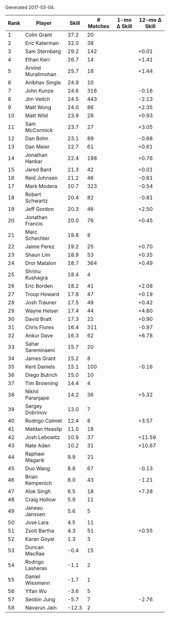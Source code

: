 Generated 2017-03-04.

| Rank | Player             | Skill | # Matches | 1-mo Δ Skill | 12-mo Δ Skill |
|------|--------------------|-------|-----------|--------------|---------------|
|    1 | Colin Grant        |  37.2 |        20 |              |               |
|    2 | Eric Katerman      |  32.0 |        38 |              |               |
|    3 | Sam Sternberg      |  29.2 |       142 |              |         +0.01 |
|    4 | Ethan Kerr         |  26.7 |        14 |              |         +1.41 |
|    5 | Arvind Muralimohan |  25.7 |        18 |              |         +1.44 |
|    6 | Anibhav Singla     |  24.9 |        10 |              |               |
|    7 | John Kunze         |  24.6 |       316 |              |         -0.16 |
|    8 | Jim Veitch         |  24.5 |       443 |              |         -2.13 |
|    9 | Matt Wong          |  24.0 |        86 |              |         +2.35 |
|   10 | Matt Wild          |  23.9 |        28 |              |         +0.93 |
|   11 | Sam McCormick      |  23.7 |        27 |              |         +3.05 |
|   12 | Dan Bohn           |  23.1 |        89 |              |         -0.68 |
|   13 | Dan Meier          |  22.7 |        61 |              |         +0.61 |
|   14 | Jonathan Hankar    |  22.4 |       198 |              |         +0.76 |
|   15 | Jared Bard         |  21.3 |        42 |              |         +0.01 |
|   16 | Reid Johnsen       |  21.2 |        46 |              |         -0.61 |
|   17 | Mark Modera        |  20.7 |       323 |              |         -0.54 |
|   18 | Robert Schwartz    |  20.4 |        82 |              |         -0.81 |
|   19 | Jeff Gordon        |  20.3 |        46 |              |         +2.50 |
|   20 | Jonathan Francis   |  20.0 |        76 |              |         +0.45 |
|   21 | Marc Schechter     |  19.8 |         8 |              |               |
|   22 | Jaime Perez        |  19.2 |        25 |              |         +0.70 |
|   23 | Shaun Lim          |  18.9 |        53 |              |         +0.35 |
|   24 | Dror Matalon       |  18.7 |       364 |              |         +0.49 |
|   25 | Shrinu Kushagra    |  18.4 |         4 |              |               |
|   26 | Eric Borden        |  18.2 |        41 |              |         +2.08 |
|   27 | Troup Howard       |  17.8 |        47 |              |         +0.19 |
|   28 | Josh Trauner       |  17.5 |        49 |              |         +0.42 |
|   29 | Wayne Heiser       |  17.4 |        44 |              |         +4.60 |
|   30 | David Bratt        |  17.3 |        22 |              |         +0.90 |
|   31 | Chris Flores       |  16.4 |       311 |              |         -0.97 |
|   32 | Ankur Dave         |  16.3 |        62 |              |         +6.78 |
|   33 | Sahar Sareminaeni  |  15.7 |        20 |              |               |
|   34 | James Grant        |  15.2 |         8 |              |               |
|   35 | Kent Daniels       |  15.1 |       100 |              |         -0.16 |
|   36 | Diego Butrich      |  15.0 |        10 |              |               |
|   37 | Tim Browning       |  14.4 |         4 |              |               |
|   38 | Nikhil Paranjape   |  14.2 |        36 |              |         +5.32 |
|   39 | Sergey Dobrinov    |  13.0 |         7 |              |               |
|   40 | Rodrigo Calmet     |  12.4 |         8 |              |         +3.57 |
|   41 | Meldan Heaslip     |  11.0 |        18 |              |               |
|   42 | Josh Lebowitz      |  10.9 |        37 |              |        +11.59 |
|   43 | Nate Aden          |  10.2 |        31 |              |        +10.67 |
|   44 | Raphael Magarik    |   9.9 |        21 |              |               |
|   45 | Duo Wang           |   8.8 |        67 |              |         -0.13 |
|   46 | Brian Kempenich    |   8.0 |        43 |              |         -1.21 |
|   47 | Alok Singh         |   6.5 |        18 |              |         +7.28 |
|   48 | Craig Hollow       |   5.9 |        11 |              |               |
|   49 | Janeau Janssen     |   5.6 |         5 |              |               |
|   50 | Jose Lara          |   4.5 |        11 |              |               |
|   51 | Zsolt Bartha       |   4.3 |        51 |              |         +0.55 |
|   52 | Karan Goyal        |   1.3 |         3 |              |               |
|   53 | Duncan MacRae      |  -0.4 |        15 |              |               |
|   54 | Rodrigo Lasheras   |  -1.1 |         2 |              |               |
|   55 | Daniel Wissmann    |  -1.7 |         1 |              |               |
|   56 | Yifan Wu           |  -3.6 |         5 |              |               |
|   57 | Seobin Jung        |  -5.7 |         7 |              |         -2.76 |
|   58 | Navarun Jain       | -12.3 |         2 |              |               |